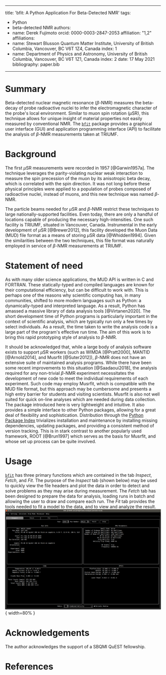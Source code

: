 <!--
JOSS welcomes submissions from broadly diverse research areas. For this reason, we require that authors include in the paper some sentences that explain the software functionality and domain of use to a non-specialist reader. We also require that authors explain the research applications of the software. The paper should be between 250-1000 words.

Your paper should include:

    A list of the authors of the software and their affiliations, using the correct format (see the example below).
    A list of key references, including to other software addressing related needs. Note that the references should include full names of venues, e.g., journals and conferences, not abbreviations only understood in the context of a specific discipline.
    Mention (if applicable) a representative set of past or ongoing research projects using the software and recent scholarly publications enabled by it.
-->

---
title: 'bfit: A Python Application For Beta-Detected NMR'
tags:
  - Python
  - beta-detected NMR
authors:
  - name: Derek Fujimoto
    orcid: 0000-0003-2847-2053
    affiliation: "1,2"
affiliations:
 - name: Stewart Blusson Quantum Matter Institute, University of British Columbia, Vancouver, BC V6T 1Z4, Canada
   index: 1
 - name: Department of Physics and Astronomy, University of British Columbia, Vancouver, BC V6T 1Z1, Canada
   index: 2
date: 17 May 2021
bibliography: paper.bib
---

# Summary

<!---A summary describing the high-level functionality and purpose of the software for a diverse, non-specialist audience.--->
Beta-detected nuclear magnetic resonance ($\beta$-NMR) measures the beta-decay of probe radioactive nuclei to infer the electromagnetic character of the probe's local environment. Similar to muon spin rotation ($\mu$SR), this technique allows for unique insight of material properties not easily measured by conventional NMR. The [`bfit`] package provides a graphical user interface (GUI) and application programming interface (API) to facilitate the analysis of $\beta$-NMR measurements taken at TRIUMF.

# Background

The first $\mu$SR measurements were recorded in 1957 [@Garwin1957a]. The technique leverages the parity-violating nuclear weak interaction to measure the spin precession of the muon by its anisotropic beta decay, which is correlated with the spin direction. It was not long before these physical principles were applied to a population of probes composed of radioactive nuclei, instead of muons, and this new technique was named $\beta$-NMR.

The particle beams needed for $\mu$SR and $\beta$-NMR restrict these techniques to large nationally-supported facilities. Even today, there are only a handful of locations capable of producing the necessary high-intensities. One such facility is TRIUMF, situated in Vancouver, Canada. Instrumental in the early development of $\mu$SR [@Brewer2012], this facility developed the Muon Data (MUD) file format as a means of storing $\mu$SR data [@Whidden1994]. Given the similarities between the two techniques, this file format was naturally employed in service of $\beta$-NMR measurements at TRIUMF.

# Statement of need

As with many older science applications, the MUD API is written in C and FORTRAN. These statically-typed and compiled languages are known for their computational efficiency, but can be difficult to work with. This is perhaps one of the reasons why scientific computing has, in many communities, shifted to more modern languages such as Python: a dynamically-typed and interpreted language. As a result, Python has amassed a massive library of data analysis tools [@Virtanen2020]. The short development time of Python programs is particularly important in the context of scientific analysis, which are typically run only a few times by select individuals. As a result, the time taken to write the analysis code is a large part of the program's effective run time. The aim of this work is to bring this rapid prototyping style of analysis to $\beta$-NMR.

It should be acknowledged that, while a large body of analysis software exists to support $\mu$SR workers (such as WIMDA [@Pratt2000], MANTID [@Arnold2014], and Musrfit [@Suter2012]), $\beta$-NMR does not have an extensive suite of maintained analysis programs. While there have been some recent improvements to this situation [@Saadaoui2018], the analysis required for any non-trivial $\beta$-NMR experiment necessitates the development of new code to meet the individual requirements of each experiment. Such code may employ Musrfit, which is compatible with the MUD file format, but this approach may be cumbersome and presents a high entry barrier for students and visiting scientists. Musrfit is also not well suited for quick on-line analyses which are needed during data collection. The package introduced here is very lightweight and intuitive. It also provides a simple interface to other Python packages, allowing for a great deal of flexibility and sophistication. Distribution through the [Python Package Index](https://pypi.org/project/bfit/) trivializes installation and maintenance by installing missing dependencies, updating packages, and providing a consistent method of version tracking. This is in stark contrast to another popularly used framework, ROOT [@Brun1997] which serves as the basis for Musrfit, and whose set up process can be quite involved.

# Usage

[`bfit`] has three primary functions which are contained in the tab _Inspect_, _Fetch_, and _Fit_. The purpose of the _Inspect_ tab (shown below) may be used to quickly view the file headers and plot the data in order to detect and solve problems as they may arise during measurement. The _Fetch_ tab has been designed to prepare the data for analysis, loading runs in batch and allowing the user to draw and compare each run. The _Fit_ tab provides the tools needed to fit a model to the data, and to view and analyze the result.
![The inspection tab of the [`bfit`] GUI.\label{fig:inspect}](inspect_tab.png){ width=80% }

# Acknowledgements

The author acknowledges the support of a SBQMI QuEST fellowship.

# References

[`bfit`]: https://github.com/dfujim/bfit
